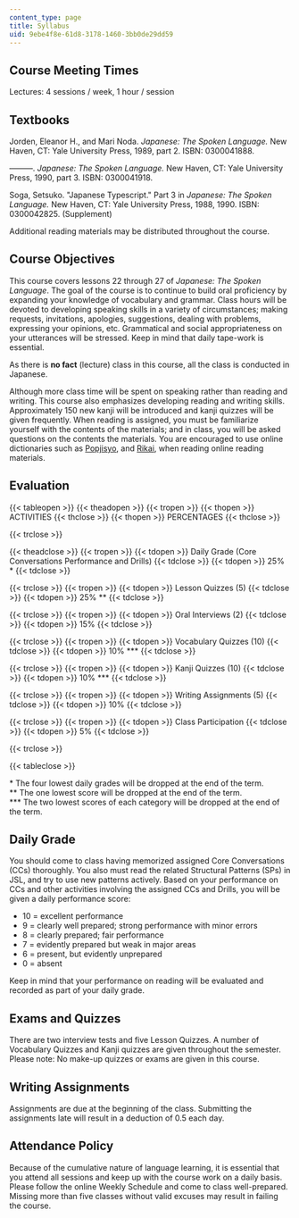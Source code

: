```yaml
---
content_type: page
title: Syllabus
uid: 9ebe4f8e-61d8-3178-1460-3bb0de29dd59
---
```


Course Meeting Times
--------------------

Lectures: 4 sessions / week, 1 hour / session

Textbooks
---------

Jorden, Eleanor H., and Mari Noda. _Japanese: The Spoken Language._ New Haven, CT: Yale University Press, 1989, part 2. ISBN: 0300041888.

———. _Japanese: The Spoken Language._ New Haven, CT: Yale University Press, 1990, part 3. ISBN: 0300041918.

Soga, Setsuko. "Japanese Typescript." Part 3 in _Japanese: The Spoken Language._ New Haven, CT: Yale University Press, 1988, 1990. ISBN: 0300042825. (Supplement)

Additional reading materials may be distributed throughout the course.

Course Objectives
-----------------

This course covers lessons 22 through 27 of _Japanese: The Spoken Language_. The goal of the course is to continue to build oral proficiency by expanding your knowledge of vocabulary and grammar. Class hours will be devoted to developing speaking skills in a variety of circumstances; making requests, invitations, apologies, suggestions, dealing with problems, expressing your opinions, etc. Grammatical and social appropriateness on your utterances will be stressed. Keep in mind that daily tape-work is essential.

As there is **no fact** (lecture) class in this course, all the class is conducted in Japanese.

Although more class time will be spent on speaking rather than reading and writing. This course also emphasizes developing reading and writing skills. Approximately 150 new kanji will be introduced and kanji quizzes will be given frequently. When reading is assigned, you must be familiarize yourself with the contents of the materials; and in class, you will be asked questions on the contents the materials. You are encouraged to use online dictionaries such as [Popjisyo](http://www.popjisyo.com/WebHint/Portal_e.aspx), and [Rikai](http://www.rikai.com/perl/HomePage.pl?Language=Ja), when reading online reading materials.

Evaluation
----------

{{< tableopen >}}
{{< theadopen >}}
{{< tropen >}}
{{< thopen >}}
ACTIVITIES
{{< thclose >}}
{{< thopen >}}
PERCENTAGES
{{< thclose >}}

{{< trclose >}}

{{< theadclose >}}
{{< tropen >}}
{{< tdopen >}}
Daily Grade (Core Conversations Performance and Drills)
{{< tdclose >}}
{{< tdopen >}}
25% \*
{{< tdclose >}}

{{< trclose >}}
{{< tropen >}}
{{< tdopen >}}
Lesson Quizzes (5)
{{< tdclose >}}
{{< tdopen >}}
25% \*\*
{{< tdclose >}}

{{< trclose >}}
{{< tropen >}}
{{< tdopen >}}
Oral Interviews (2)
{{< tdclose >}}
{{< tdopen >}}
15%
{{< tdclose >}}

{{< trclose >}}
{{< tropen >}}
{{< tdopen >}}
Vocabulary Quizzes (10)
{{< tdclose >}}
{{< tdopen >}}
10% \*\*\*
{{< tdclose >}}

{{< trclose >}}
{{< tropen >}}
{{< tdopen >}}
Kanji Quizzes (10)
{{< tdclose >}}
{{< tdopen >}}
10% \*\*\*
{{< tdclose >}}

{{< trclose >}}
{{< tropen >}}
{{< tdopen >}}
Writing Assignments (5)
{{< tdclose >}}
{{< tdopen >}}
10%
{{< tdclose >}}

{{< trclose >}}
{{< tropen >}}
{{< tdopen >}}
Class Participation
{{< tdclose >}}
{{< tdopen >}}
5%
{{< tdclose >}}

{{< trclose >}}

{{< tableclose >}}

\* The four lowest daily grades will be dropped at the end of the term.  
\*\* The one lowest score will be dropped at the end of the term.  
\*\*\* The two lowest scores of each category will be dropped at the end of the term.

Daily Grade
-----------

You should come to class having memorized assigned Core Conversations (CCs) thoroughly. You also must read the related Structural Patterns (SPs) in JSL, and try to use new patterns actively. Based on your performance on CCs and other activities involving the assigned CCs and Drills, you will be given a daily performance score:

*   10 = excellent performance
*   9 = clearly well prepared; strong performance with minor errors
*   8 = clearly prepared; fair performance
*   7 = evidently prepared but weak in major areas
*   6 = present, but evidently unprepared
*   0 = absent

Keep in mind that your performance on reading will be evaluated and recorded as part of your daily grade.

Exams and Quizzes
-----------------

There are two interview tests and five Lesson Quizzes. A number of Vocabulary Quizzes and Kanji quizzes are given throughout the semester. Please note: No make-up quizzes or exams are given in this course.

Writing Assignments
-------------------

Assignments are due at the beginning of the class. Submitting the assignments late will result in a deduction of 0.5 each day.

Attendance Policy
-----------------

Because of the cumulative nature of language learning, it is essential that you attend all sessions and keep up with the course work on a daily basis. Please follow the online Weekly Schedule and come to class well-prepared. Missing more than five classes without valid excuses may result in failing the course.